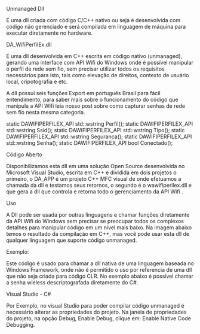 Unmanaged Dll

É uma dll criada com código C/C++ nativo ou seja é desenvolvida com código não gerenciado e será compilada em linguagem de máquina para executar diretamente no hardware.

DA\_WifiPerfilEx.dll

É uma dll desenvolvida em C++ escrita em código nativo (unmanaged), gerando uma interface com API Wifi do Windows onde é possível manipular o perfil de rede sem fio, sem precisar utilizar todos os requisitos necessários para isto, tais como elevação de direitos, contexto de usuário local, cripotografia e etc.

A dll possui seis funções Export em português Brasil para fácil entendimento, para saber mais sobre o funcionamento do código que manipula a API Wifi leia nosso post sobre como capturar senhas de rede sem fio nesta mesma categoria.

static  DAWIFIPERFILEX\_API std::wstring Perfil();
static  DAWIFIPERFILEX\_API std::wstring Ssid();
static  DAWIFIPERFILEX\_API std::wstring Tipo();
static  DAWIFIPERFILEX\_API std::wstring Seguranca();
static  DAWIFIPERFILEX\_API std::wstring Senha();
static  DAWIFIPERFILEX\_API bool Conectado();

Código Aberto

Disponibilizamos esta dll em uma solução Open Source desenvolvida no Microsoft Visual Studio, escrita em C++   e dividida em dois projetos o primeiro, o DA\_APP é um projeto C++ MFC visual de onde efetuamos a chamada da dll e testamos seus retornos, o segundo é o wawifiperilex.dll e que gera a dll que controla e retorna todo o gerenciamento da API Wifi .


Uso

A Dll pode ser usada por outras linguagens e chamar funções diretamente da API  Wifi do Windows sem precisar se preocupar todos os complexos detalhes para manipular código em um nível mais baixo. Na imagem abaixo temos o resultado da compilação em C++, mas você pode usar esta dll de qualquer linguagem que suporte código unmanaged.

Exemplo:

Este código é usado para chamar a dll nativa de uma linguagem baseada no Windows Framework, onde não é permitido o uso por referencia de uma dll que não seja criada para código CLR. No exemplo abaixo é possível chamar a senha wieless descriptografada diretamente do C#.

Visual Studio - C#

Por Exemplo, no visual Studio para poder compilar código unmanaged é necessário alterar as propriedades do projeto. Na janela de propriedades do projeto, na opção Debug, Enable Debug, clique em: Enable Native Code Debugging.
